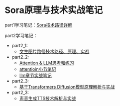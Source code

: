 # Sora原理与技术实战笔记

part1学习笔记：[Sora技术路径详解](./part1/Readme.md)

part2学习笔记：

* part2_1: 
  * [文生图片路径技术路径、原理、实战](./part2/part2_1/Readme.md)
* part2_2: 
  * [Attention & LLM思考和练习](./part2/part2_2/README.md)
  * [attentioin小节笔记](./part2/part2_2/attention/README.md)
  * [llm章节实战笔记](./part2/part2_2/llm/llm.ipynb)
* part2_3:
  * [基于Transformers Diffusion模型原理解析与实战](./part2/part2_3/README.md)
* part2_3:
  * [声音生成TTS技术解析与实战](./part2/part2_4/README.md)
  
 


